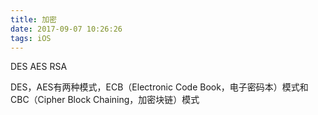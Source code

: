 ```yaml
---
title: 加密
date: 2017-09-07 10:26:26
tags: iOS
---
```


DES AES RSA


DES，AES有两种模式，ECB（Electronic Code Book，电子密码本）模式和CBC（Cipher Block Chaining，加密块链）模式

